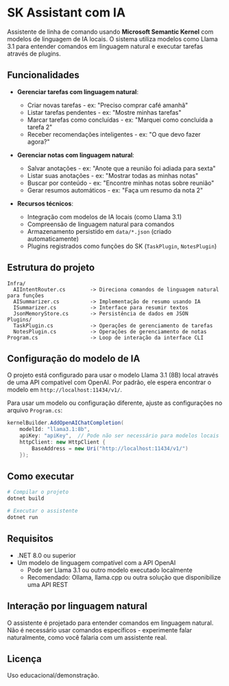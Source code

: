 # SK Assistant com IA

Assistente de linha de comando usando **Microsoft Semantic Kernel** com modelos de linguagem de IA locais. O sistema utiliza modelos como Llama 3.1 para entender comandos em linguagem natural e executar tarefas através de plugins.

## Funcionalidades

- **Gerenciar tarefas com linguagem natural**:
  - Criar novas tarefas - ex: "Preciso comprar café amanhã"
  - Listar tarefas pendentes - ex: "Mostre minhas tarefas"
  - Marcar tarefas como concluídas - ex: "Marquei como concluída a tarefa 2" 
  - Receber recomendações inteligentes - ex: "O que devo fazer agora?"

- **Gerenciar notas com linguagem natural**:
  - Salvar anotações - ex: "Anote que a reunião foi adiada para sexta"
  - Listar suas anotações - ex: "Mostrar todas as minhas notas"
  - Buscar por conteúdo - ex: "Encontre minhas notas sobre reunião"
  - Gerar resumos automáticos - ex: "Faça um resumo da nota 2"

- **Recursos técnicos**:
  - Integração com modelos de IA locais (como Llama 3.1)
  - Compreensão de linguagem natural para comandos
  - Armazenamento persistido em `data/*.json` (criado automaticamente)
  - Plugins registrados como funções do SK (`TaskPlugin`, `NotesPlugin`)

## Estrutura do projeto

```
Infra/
  AIIntentRouter.cs        -> Direciona comandos de linguagem natural para funções
  AISummarizer.cs          -> Implementação de resumo usando IA
  ISummarizer.cs           -> Interface para resumir textos
  JsonMemoryStore.cs       -> Persistência de dados em JSON
Plugins/
  TaskPlugin.cs            -> Operações de gerenciamento de tarefas
  NotesPlugin.cs           -> Operações de gerenciamento de notas
Program.cs                 -> Loop de interação da interface CLI
```

## Configuração do modelo de IA

O projeto está configurado para usar o modelo Llama 3.1 (8B) local através de uma API compatível com OpenAI. Por padrão, ele espera encontrar o modelo em `http://localhost:11434/v1/`.

Para usar um modelo ou configuração diferente, ajuste as configurações no arquivo `Program.cs`:

```csharp
kernelBuilder.AddOpenAIChatCompletion(
    modelId: "llama3.1:8b",
    apiKey: "apiKey",  // Pode não ser necessário para modelos locais
    httpClient: new HttpClient { 
        BaseAddress = new Uri("http://localhost:11434/v1/")
    });
```

## Como executar

```bash
# Compilar o projeto
dotnet build

# Executar o assistente
dotnet run
```

## Requisitos

- .NET 8.0 ou superior
- Um modelo de linguagem compatível com a API OpenAI
  - Pode ser Llama 3.1 ou outro modelo executado localmente
  - Recomendado: Ollama, llama.cpp ou outra solução que disponibilize uma API REST

## Interação por linguagem natural

O assistente é projetado para entender comandos em linguagem natural. Não é necessário usar comandos específicos - experimente falar naturalmente, como você falaria com um assistente real.

## Licença

Uso educacional/demonstração.
